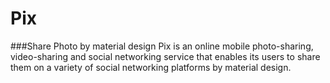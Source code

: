 # Pix

###Share Photo by material design
Pix is an online mobile photo-sharing, video-sharing and social networking service that enables its users to share them on a variety of social networking platforms by material design.

